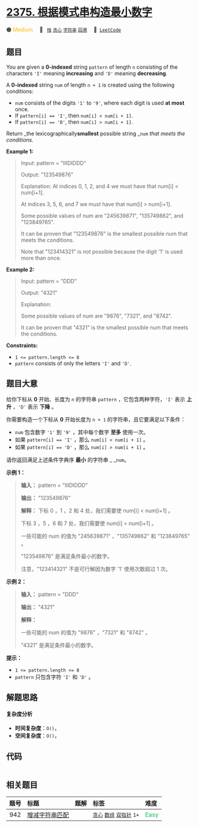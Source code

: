 # [2375. 根据模式串构造最小数字](https://leetcode.com/problems/construct-smallest-number-from-di-string)

🟠 <font color=#ffb800>Medium</font>&emsp; 🔖&ensp; [`栈`](/tag/stack.md) [`贪心`](/tag/greedy.md) [`字符串`](/tag/string.md) [`回溯`](/tag/backtracking.md)&emsp; 🔗&ensp;[`LeetCode`](https://leetcode.com/problems/construct-smallest-number-from-di-string)

## 题目

You are given a **0-indexed** string `pattern` of length `n` consisting of the
characters `'I'` meaning **increasing** and `'D'` meaning **decreasing**.

A **0-indexed** string `num` of length `n + 1` is created using the following
conditions:

  * `num` consists of the digits `'1'` to `'9'`, where each digit is used **at most** once.
  * If `pattern[i] == 'I'`, then `num[i] < num[i + 1]`.
  * If `pattern[i] == 'D'`, then `num[i] > num[i + 1]`.

Return _the lexicographically**smallest** possible string _`num` _that meets
the conditions._



**Example 1:**

> Input: pattern = "IIIDIDDD"
> 
> Output: "123549876"
> 
> Explanation: At indices 0, 1, 2, and 4 we must have that num[i] < num[i+1].
> 
> At indices 3, 5, 6, and 7 we must have that num[i] > num[i+1].
> 
> Some possible values of num are "245639871", "135749862", and "123849765".
> 
> It can be proven that "123549876" is the smallest possible num that meets the conditions.
> 
> Note that "123414321" is not possible because the digit '1' is used more than once.

**Example 2:**

> Input: pattern = "DDD"
> 
> Output: "4321"
> 
> Explanation:
> 
> Some possible values of num are "9876", "7321", and "8742".
> 
> It can be proven that "4321" is the smallest possible num that meets the conditions.

**Constraints:**

  * `1 <= pattern.length <= 8`
  * `pattern` consists of only the letters `'I'` and `'D'`.


## 题目大意

给你下标从 **0** 开始、长度为 `n` 的字符串 `pattern` ，它包含两种字符，`'I'` 表示 **上升**  ，`'D'` 表示
**下降**  。

你需要构造一个下标从 **0**  开始长度为 `n + 1` 的字符串，且它要满足以下条件：

  * `num` 包含数字 `'1'` 到 `'9'` ，其中每个数字 **至多**  使用一次。
  * 如果 `pattern[i] == 'I'` ，那么 `num[i] < num[i + 1]` 。
  * 如果 `pattern[i] == 'D'` ，那么 `num[i] > num[i + 1]` 。

请你返回满足上述条件字典序 **最小**  的字符串 _ _`num`。



**示例 1：**

> 
> 
> 
> 
> 
> **输入：** pattern = "IIIDIDDD"
> 
> **输出：** "123549876"
> 
> **解释：** 下标 0 ，1 ，2 和 4 处，我们需要使 num[i] < num[i+1] 。
> 
> 下标 3 ，5 ，6 和 7 处，我们需要使 num[i] > num[i+1] 。
> 
> 一些可能的 num 的值为 "245639871" ，"135749862" 和 "123849765" 。
> 
> "123549876" 是满足条件最小的数字。
> 
> 注意，"123414321" 不是可行解因为数字 '1' 使用次数超过 1 次。

**示例 2：**

> 
> 
> 
> 
> 
> **输入：** pattern = "DDD"
> 
> **输出：** "4321"
> 
> **解释：**
> 
> 一些可能的 num 的值为 "9876" ，"7321" 和 "8742" 。
> 
> "4321" 是满足条件最小的数字。
> 
> 



**提示：**

  * `1 <= pattern.length <= 8`
  * `pattern` 只包含字符 `'I'` 和 `'D'` 。


## 解题思路

#### 复杂度分析

- **时间复杂度**：`O()`，
- **空间复杂度**：`O()`，

## 代码

```javascript

```

## 相关题目

<!-- prettier-ignore -->
| 题号 | 标题 | 题解 | 标签 | 难度 |
| :------: | :------ | :------: | :------ | :------ |
| 942 | [增减字符串匹配](https://leetcode.com/problems/di-string-match) |  |  [`贪心`](/tag/greedy.md) [`数组`](/tag/array.md) [`双指针`](/tag/two-pointers.md) `1+` | <font color=#15bd66>Easy</font> |